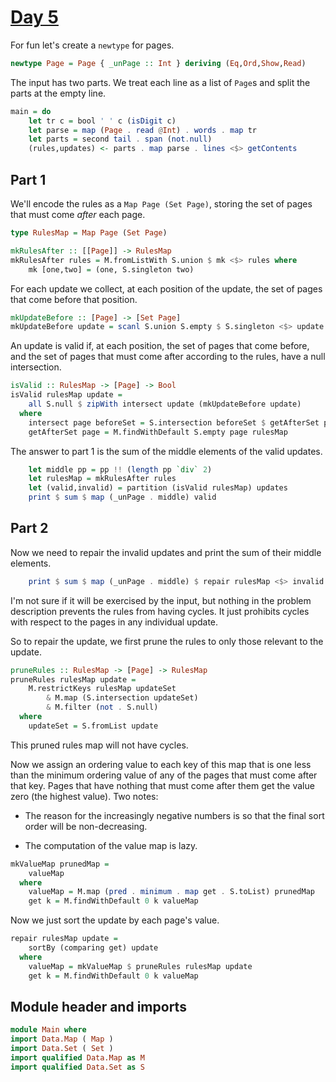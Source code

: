 # [Day 5](https://adventofcode.com/2024/day/5)

For fun let's create a `newtype` for pages.

```haskell top:2
newtype Page = Page { _unPage :: Int } deriving (Eq,Ord,Show,Read)
```

The input has two parts. We treat each line as a list of `Page`s
and split the parts at the empty line.

```haskell top:3
main = do
    let tr c = bool ' ' c (isDigit c)
    let parse = map (Page . read @Int) . words . map tr
    let parts = second tail . span (not.null)
    (rules,updates) <- parts . map parse . lines <$> getContents
```

## Part 1

We'll encode the rules as a `Map Page (Set Page)`, storing the set of pages
that must come *after* each page.

```haskell top:1
type RulesMap = Map Page (Set Page)
```

```haskell
mkRulesAfter :: [[Page]] -> RulesMap
mkRulesAfter rules = M.fromListWith S.union $ mk <$> rules where
    mk [one,two] = (one, S.singleton two)
```

For each update we collect, at each position of the update, the set of pages
that come before that position.

```haskell
mkUpdateBefore :: [Page] -> [Set Page]
mkUpdateBefore update = scanl S.union S.empty $ S.singleton <$> update
```

An update is valid if, at each position, the set of pages that come before, and
the set of pages that must come after according to the rules, have a null
intersection.

```haskell
isValid :: RulesMap -> [Page] -> Bool
isValid rulesMap update =
    all S.null $ zipWith intersect update (mkUpdateBefore update)
  where
    intersect page beforeSet = S.intersection beforeSet $ getAfterSet page
    getAfterSet page = M.findWithDefault S.empty page rulesMap
```

The answer to part 1 is the sum of the middle elements of the valid updates.

```haskell top:3
    let middle pp = pp !! (length pp `div` 2)
    let rulesMap = mkRulesAfter rules
    let (valid,invalid) = partition (isValid rulesMap) updates
    print $ sum $ map (_unPage . middle) valid
```

## Part 2

Now we need to repair the invalid updates and print the sum of their middle elements.

```haskell top:3
    print $ sum $ map (_unPage . middle) $ repair rulesMap <$> invalid
```

I'm not sure if it will be exercised by the input, but nothing in the problem description
prevents the rules from having cycles. It just prohibits cycles with respect to the pages
in any individual update.

So to repair the update, we first prune the rules to only those relevant to the update.

```haskell
pruneRules :: RulesMap -> [Page] -> RulesMap
pruneRules rulesMap update =
    M.restrictKeys rulesMap updateSet
        & M.map (S.intersection updateSet)
        & M.filter (not . S.null)
  where
    updateSet = S.fromList update
```

This pruned rules map will not have cycles.

Now we assign an ordering value to each key of this map that is one less than
the minimum ordering value of any of the pages that must come after that key.
Pages that have nothing that must come after them get the value zero (the
highest value). Two notes:

* The reason for the increasingly negative numbers is so that the final sort
  order will be non-decreasing.

* The computation of the value map is lazy.

```haskell
mkValueMap prunedMap =
    valueMap
  where
    valueMap = M.map (pred . minimum . map get . S.toList) prunedMap
    get k = M.findWithDefault 0 k valueMap
```

Now we just sort the update by each page's value.

```haskell
repair rulesMap update =
    sortBy (comparing get) update
  where
    valueMap = mkValueMap $ pruneRules rulesMap update
    get k = M.findWithDefault 0 k valueMap
```

## Module header and imports

```haskell top
module Main where
import Data.Map ( Map )
import Data.Set ( Set )
import qualified Data.Map as M
import qualified Data.Set as S
```
